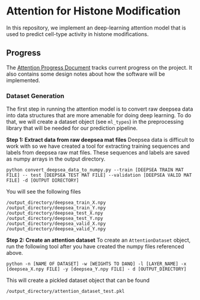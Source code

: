 # Attention for Histone Modification
In this repository, we implement an deep-learning attention model that is used to predict cell-type activity in histone modifications. 

## Progress
The [Attention Progress Document](https://docs.google.com/document/d/1Jbcxc8zcNPKMT17TuPbZVQDw7wNN1bQMUkOk7mi7xVQ/edit) tracks current progress on the project. It also contains some design notes about how the software will be implemented.  

### Dataset Generation
The first step in running the attention model is to convert raw deepsea data into data structures that are more amenable for doing deep learning. To do that, we will create a dataset object (see `ml_types`) in the preprocessing library that will be needed for our prediction pipeline. 

**Step 1: Extract data from raw deepsea mat files**
Deepsea data is difficult to work with so we have created a tool for extracting training sequences and labels from deepsea raw mat files. These sequences and labels are saved as numpy arrays in the output directory. 
```
python convert_deepsea_data_to_numpy.py --train [DEEPSEA TRAIN MAT FILE] -- test [DEEPSEA TEST MAT FILE] --validation [DEEPSEA VALID MAT FILE] -d [OUTPUT DIRECTORY]
```
You will see the following files 
```
/output_directory/deepsea_train_X.npy
/output_directory/deepsea_train_Y.npy
/output_directory/deepsea_test_X.npy
/output_directory/deepsea_test_Y.npy
/output_directory/deepsea_valid_X.npy
/output_directory/deepsea_valid_Y.npy
```

**Step 2: Create an attention dataset**
To create an `AttentionDataset` object, run the following tool after you have created the numpy files referenced above. 
```
python -n [NAME OF DATASET] -w [WEIGHTS TO DANQ] -l [LAYER_NAME] -x [deepsea_X.npy FILE] -y [deepsea_Y.npy FILE] - d [OUTPUT_DIRECTORY]
```
This will create a pickled dataset object that can be found 
```
/output_directory/attention_dataset_test.pkl
```
